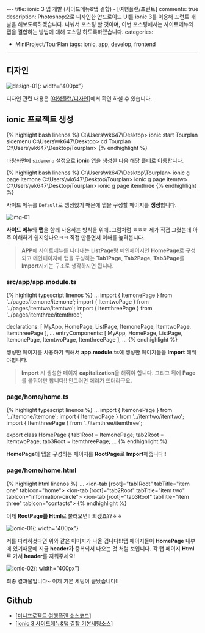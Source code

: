 \---
title: ionic 3 앱 개발 (사이드메뉴&amp;탭 결합) - [여행플랜/프런트]
comments: true
description: Photoshop으로 디자인한 안드로이드 UI를 ionic 3를 이용해 프런트 개발을 해보도록하겠습니다. 나눠서 포스팅 할 것이며, 이번 포스팅에서는 사이트메뉴와 탭을 결합하는 방법에 대해 포스팅 하도록하겠습니다.
categories:
 - MiniProject/TourPlan
tags: ionic, app, develop, frontend
---

## 디자인

![design-01](https://raw.githubusercontent.com/wkddnjset/wkddnjset.github.io/master/_posts/images/2018-02-01/design_01.png){: width="400px"}

디자인 관련 내용은 [[여행플랜/디자인](https://wkddnjset.github.io/photoshop/2018/02/02/Phtoshop%EC%9C%BC%EB%A1%9C-%ED%95%98%EB%8A%94-%EC%95%B1%EB%94%94%EC%9E%90%EC%9D%B8-%EC%97%AC%ED%96%89%ED%94%8C%EB%9E%9C/)]에서 확인 하실 수 있습니다.

## ionic 프로젝트 생성

{% highlight bash linenos %}
C:\Users\wk647\Desktop> ionic start Tourplan sidemenu
C:\Users\wk647\Desktop> cd Tourplan 
C:\Users\wk647\Desktop\Tourplan>
{% endhighlight %}

바탕화면에 `sidemenu` 설정으로 **ionic** 앱을 생성한 다음 해당 폴더로 이동합니다.

{% highlight bash linenos %}
C:\Users\wk647\Desktop\Tourplan> ionic g page itemone
C:\Users\wk647\Desktop\Tourplan> ionic g page itemtwo
C:\Users\wk647\Desktop\Tourplan> ionic g page itemthree
{% endhighlight %}

사이드 메뉴를 `Default`로 생성했기 때문에 탭을 구성할 페이지를 **생성**합니다.

![img-01](https://raw.githubusercontent.com/wkddnjset/wkddnjset.github.io/master/_posts/images/2018-02-04/img_01.png)

**사이드 메뉴**와 **탭**을 함께 사용하는 방식을 위에..그림처럼 ㅎㅎㅎ 제가 직접 그렸는데 아주 이해하기 쉽지않나요ㅋㅋ
직접 만들면서 이해를 높혀봅시다.
> **APP**에 사이트메뉴를 나타내는 **ListPage**랑 메인페이지인 **HomePage**로 구성되고 메인페이지에 탭을 구성하는 **Tab1Page**, **Tab2Page**, **Tab3Page**를 **Import**시키는 구조로 생각하시면 됩니다.

### **src/app/app.module.ts**
{% highlight typescript linenos %}
...
import { ItemonePage } from '../pages/itemone/itemone';
import { ItemtwoPage } from '../pages/itemtwo/itemtwo';
import { ItemthreePage } from '../pages/itemthree/itemthree';

declarations: [
    MyApp,
    HomePage,
    ListPage,
    ItemonePage,
    ItemtwoPage,
    ItemthreePage
  ],
  ...
  entryComponents: [
    MyApp,
    HomePage,
    ListPage,
    ItemonePage,
    ItemtwoPage,
    ItemthreePage
  ],
  ...
{% endhighlight %}

생성한 페이지를 사용하기 위해서 **app.module.ts**에 생성한 페이지들을 **Import** 해줘야합니다.
> **Import** 시 생성한 페이지 **capitalization**을 해줘야 합니다. 그리고 뒤에 **Page**를 붙혀야만 합니다!! 안그러면 에러가 뜨더라구요.

### **page/home/home.ts**
{% highlight typescript linenos %}
...
import { ItemonePage } from '../itemone/itemone';
import { ItemtwoPage } from '../itemtwo/itemtwo';
import { ItemthreePage } from '../itemthree/itemthree';

export class HomePage {
    tab1Root = ItemonePage;
    tab2Root = ItemtwoPage;
    tab3Root = ItemthreePage;
  ...
{% endhighlight %}

**HomePage**에 탭을 구성하는 페이지를 **RootPage**로 **Import**해줍니다!!

### **page/home/home.html**
{% highlight html linenos %}
<ion-content>
...
  <ion-tabs>
    <ion-tab [root]="tab1Root" tabTitle="item one" tabIcon="home"></ion-tab>
    <ion-tab [root]="tab2Root" tabTitle="item two" tabIcon="information-circle"></ion-tab>
    <ion-tab [root]="tab3Root" tabTitle="item three" tabIcon="contacts"></ion-tab>
  </ion-tabs>
</ion-content>
{% endhighlight %}

이제 **RootPage를** **Html**로 불러오면!! 되겠죠??ㅎㅎ

![ionic-01](https://raw.githubusercontent.com/wkddnjset/wkddnjset.github.io/master/_posts/images/2018-02-04/ionic_01.png){: width="400px"}

저를 따라하셧다면 위와 같은 이미지가 나올 겁니다!!!탭 페이지들이 **HomePage** 내부에 있기때문에 지금 **header가** 중복되서 나오는 것 처럼 보입니다. 각 탭 페이지 **Html**로 가서 **header**를 지워주세요!

![ionic-02](https://raw.githubusercontent.com/wkddnjset/wkddnjset.github.io/master/_posts/images/2018-02-04/ionic_02.png){: width="400px"}

최종 결과물입니다~ 이제 기본 세팅이 끝났습니다!!

## Github

- [[미니프로젝트 여행플랜 소스코드](https://github.com/wkddnjset/MiniProject-TourPlan)]
- [[ionic 3 사이드메뉴&탭 결합 기본세팅소스](https://github.com/wkddnjset/ionic3-combine-sidemenu-and-tabs)]
